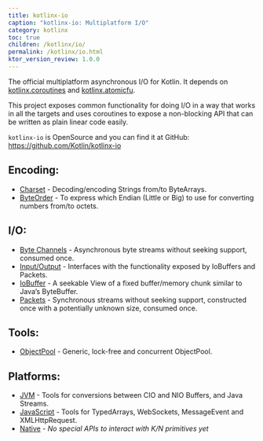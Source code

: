 ```yaml
---
title: kotlinx-io
caption: "kotlinx-io: Multiplatform I/O"
category: kotlinx
toc: true
children: /kotlinx/io/
permalink: /kotlinx/io.html
ktor_version_review: 1.0.0
---
```


The official multiplatform asynchronous I/O for Kotlin. It depends on [kotlinx.coroutines] and [kotlinx.atomicfu].

[kotlinx.atomicfu]: /kotlinx/atomicfu.html
[kotlinx.coroutines]: /kotlinx/coroutines.html

This project exposes common functionality for doing I/O in a way that works in all the targets and uses coroutines
to expose a non-blocking API that can be written as plain linear code easily.

`kotlinx-io` is OpenSource and you can find it at GitHub: <https://github.com/Kotlin/kotlinx-io>

## Encoding:
* [Charset](/kotlinx/io/encoding/charset.html) - Decoding/encoding Strings from/to ByteArrays.
* [ByteOrder](/kotlinx/io/encoding/byteorder.html) - To express which Endian (Little or Big) to use for converting numbers from/to octets.

## I/O:
* [Byte Channels](/kotlinx/io/io/channels.html) - Asynchronous byte streams without seeking support, consumed once.
* [Input/Output](/kotlinx/io/io/input-output.html) - Interfaces with the functionality exposed by IoBuffers and Packets.
* [IoBuffer](/kotlinx/io/io/iobuffer.html) - A seekable View of a fixed buffer/memory chunk similar to Java’s ByteBuffer.
* [Packets](/kotlinx/io/io/packets.html) - Synchronous streams without seeking support, constructed once with a potentially unknown size, consumed once.

## Tools:
* [ObjectPool](/kotlinx/io/tools#objectpool) - Generic, lock-free and concurrent ObjectPool.

## Platforms:
* [JVM](/kotlinx/io/platforms.html#jvm) - Tools for conversions between CIO and NIO Buffers, and Java Streams.
* [JavaScript](/kotlinx/io/platforms.html#js) - Tools for TypedArrays, WebSockets, MessageEvent and XMLHttpRequest.
* [Native](/kotlinx/io/platforms.html#native) - *No special APIs to interact with K/N primitives yet*
